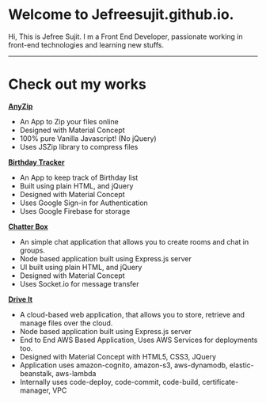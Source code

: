 # Welcome to Jefreesujit.github.io.
Hi, This is Jefree Sujit. I m a Front End Developer, passionate working in front-end technologies and learning new stuffs. 

----

# Check out my works

[**AnyZip**](http://jefreesujit.github.io/anyzip/)

* An App to Zip your files online
* Designed with Material Concept
* 100% pure Vanilla Javascript! (No jQuery)
* Uses JSZip library to compress files


[**Birthday Tracker**](http://jefreesujit.github.io/birthdaytracker/public/)

* An App to keep track of Birthday list
* Built using plain HTML, and jQuery
* Designed with Material Concept
* Uses Google Sign-in for Authentication
* Uses Google Firebase for storage


[**Chatter Box**](https://mychatterbox.herokuapp.com/)

* An simple chat application that allows you to create rooms and chat in groups.
* Node based application built using Express.js server
* UI built using plain HTML, and jQuery
* Designed with Material Concept
* Uses Socket.io for message transfer

[**Drive It**](https://driveit.us-west-2.elasticbeanstalk.com/)

* A cloud-based web application, that allows you to store, retrieve and manage files over the cloud.
* Node based application built using Express.js server
* End to End AWS Based Application, Uses AWS Services for deployments too.
* Designed with Material Concept with HTML5, CSS3, JQuery
* Application uses amazon-cognito, amazon-s3, aws-dynamodb, elastic-beanstalk, aws-lambda
* Internally uses code-deploy, code-commit, code-build, certificate-manager, VPC
